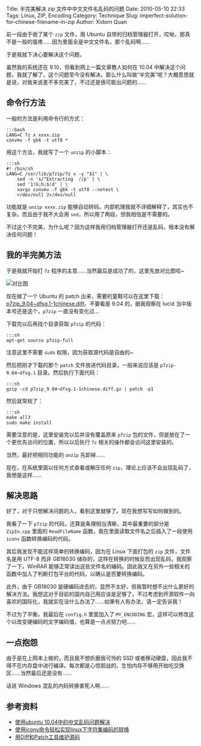 Title: 半完美解决 zip 文件中中文文件名乱码的问题
Date: 2010-05-10 22:33
Tags: Linux, ZIP, Encoding
Category: Technique
Slug: imperfect-solution-for-chinese-filename-in-zip
Author: Xidorn Quan

前一段由于收了某个 `zip` 文件，用 Ubuntu 自带的归档管理器打开，哎呦，那真不是一般的蛋疼……因为里面全是中文文件名，那个乱码啊……

于是我就下决心要解决这个问题。

虽然我的系统还在 9.10，但看到网上一篇文章教人如何在 10.04 中解决这个问题，我就了解了，这个问题至今没有解决。那么什么叫做“半完美”呢？大概意思就是说，对我来说差不多完美了，不过还是很可能出问题的……

## 命令行方法

一般的方法是利用命令行的方式：

    :::bash
    LANG=C 7z x xxxx.zip
    convmv -f gbk -t utf8 *

用这个方法，我就写了一个 `unzip` 的小脚本：

    :::sh
    #! /bin/sh
    LANG=C /usr/lib/p7zip/7z x -y "$1" | \
        sed -n 's/^Extracting  //p' | \
        sed '1!G;h;$!d' | \
        xargs convmv -f gbk -t utf8 --notest \
        >/dev/null 2>/dev/null

功能就是 `unzip xxxx.zip` 能够自动转码。内部机理我就不详细解释了，其实也不复杂。而且由于我不大会用 `sed`，所以用了两段，但我相信是不需要的。

不过这个不完美，为什么呢？因为这样我用归档管理器打开还是乱码，根本没有解决任何问题！

## 我的半完美方法

于是我就开始打 `7z` 程序的主意……当然最后是成功了的，这里先放对比图哈~

![对比图](|filename|/images/imperfect-solution-for-chinese-filename-in-zip-a.png)

现在做了一个 Ubuntu 的 patch 出来，需要的童鞋可以在这里下载：[p7zip_9.04~dfsg.1-1chinese.diff](https://gist.github.com/upsuper/4974433/raw/29ceee832c7f8d9237a21f2a110acb602b7d7180/p7zip_9.04~dfsg.1-1chinese.diff)。不要看是 9.04 的，据我观察在 lucid 当中版本号还是这个，`p7zip` 一直没有变化过…

下载完以后再找个目录获取 `p7zip` 的代码：

    :::sh
    apt-get source p7zip-full

注意这里不需要 `sudo` 权限，因为获取源代码是自由的~

然后把刚才下载的那个 `patch` 文件放进代码目录，一般来说应该是 `p7zip-9.04~dfsg.1` 目录。然后执行下面代码：

    :::sh
    gzip -cd p7zip_9.04~dfsg.1-1chinese.diff.gz | patch -p1

然后就常规了：

    :::sh
    make all3
    sudo make install

需要注意的是，这里安装完以后并没有覆盖原来 `p7zip` 包的文件，但是放在了一个更优先访问的位置，所以以后执行 `7z` 相关的操作都会访问这里安装的。

当然，最好把相同功能的 `unzip` 先卸掉……

现在，在系统里面以任何方式查看或解压任何 `zip`，理论上应该不会出现乱码了，我想是这样……

## 解决思路

好了，对于只想解决问题的人，看到这里就够了。现在我想写写如何做到的。

我看了一下 `p7zip` 的代码，还算是条理相当清晰，其中最重要的部分是 `ZipIn.cpp` 里面的 `ReadFileName` 函数，我在里面读取文件名之后插入了一段使用 `iconv` 函数转换编码的代码。

其后我发现不能这样简单的转换编码，因为在 Linux 下面打包的 `zip` 文件，文件名是用 UTF-8 而非 GB18030 储存的，这样在转换的时候反而出现乱码。我观察了一下，WinRAR 能够正常读出这些文件名的编码。因此我又在另外一些相关的函数中加入了判断打包平台的代码，以确认是否要转换编码。

此外，由于 GB18030 是硬编码进去的，显然不太好，但我暂时想不出什么更好的解决方法。我想这对于目前的国内自己用应该是足够了，不过考虑到开源软件一向喜欢的国际化，我就实在没什么办法了……如果有人有办法，请一定告诉我！

不过为了平衡，我最后在 `config.h` 里面加入了 `MY_ENCODING` 宏，这样可以修改这个以改变硬编码的文字编码值，也算是一点点努力吧……

## 一点抱怨

由于是在上网本上做的，而且我不想折磨我可怜的 SSD 或者移动硬盘，因此我不得不在内存盘中进行编译。每次都是心惊胆战的，生怕内存不够用开始吃交换区……当然最后还是没有……

话说 Windows 混乱的内码转换害死人啊……

## 参考资料

* [使用ubuntu 10.04中的中文乱码问题解决](http://linux.cn/home/space-5812-do-thread-id-3019.html)
* [使用iconv命令轻松实现linux下字符集编码的转换](http://qq164587043.blog.51cto.com/261469/63349)
* [用Diff和Patch工具维护源码](http://www.ibm.com/developerworks/cn/linux/l-diffp/index.html)

